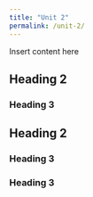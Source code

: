 ```yaml
---
title: "Unit 2"
permalink: /unit-2/
---
```


Insert content here

## Heading 2

### Heading 3

## Heading 2

### Heading 3

### Heading 3